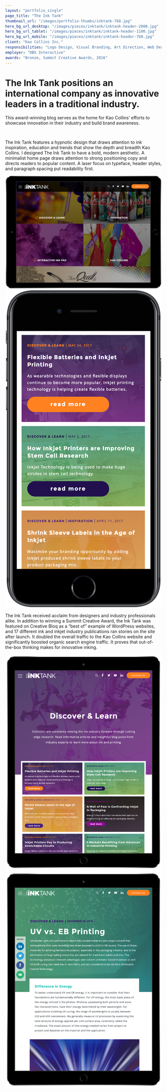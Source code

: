 ```yaml
---
layout: "portfolio_single"
page_title: "The Ink Tank"
thumbnail_url: "/images/portfolio-thumbs/inktank-768.jpg"
hero_bg_url_desktop: "/images/pieces/inktank/inktank-header-2000.jpg"
hero_bg_url_tablet: "/images/pieces/inktank/inktank-header-1100.jpg"
hero_bg_url_mobile: "/images/pieces/inktank/inktank-header-768.jpg"
client: "Kao Collins Inc."
responsibilities: "Logo Design, Visual Branding, Art Direction, Web Design, Style Tiles, Wireframes, Mockups"
employer: "DBS Interactive"
awards: "Bronze, Summit Creative Awards, 2016"
---
```


# The Ink Tank positions an international company as innovative leaders in a traditional industry.

This award-winning blog serves as the home for Kao Collins’ efforts to showcase innovation in their industry and build brand awareness.

<div class="single-image">
  <img src="/images/pieces/inktank/inktank-laptop-1100.png" srcset="/images/pieces/inktank/inktank-laptop-768.png, /images/pieces/inktank/inktank-laptop-1100.png 769w, /images/pieces/inktank/inktank-laptop-1100.png 1101w" alt="">
</div>

The Ink Tank features a hypnotic design that draws attention to ink inspiration, education and trends that show the depth and breadth Kao Collins. I designed The Ink Tank to have a bold, modern aesthetic. A minimalist home page draws attention to strong positioning copy and directs readers to popular content. A laser focus on typeface, header styles, and paragraph spacing put readability first.

<div class="dual-4-5-image">
  <img src="/images/pieces/inktank/inktank-ipad-1-1100.png" alt="">
  <img src="/images/pieces/inktank/inktank-mobile-768.png" alt="">
</div>

The Ink Tank received acclaim from designers and industry professionals alike. In addition to winning a Summit Creative Award, the Ink Tank was featured on Creative Bloq as a “best of” example of WordPress websites, and 17 different ink and inkjet industry publications ran stories on the site after launch. It doubled the overall traffic to the Kao Collins website and significantly boosted organic search engine traffic. It proves that out-of-the-box thinking makes for innovative inking.

<div class="dual-image">
  <img src="/images/pieces/inktank/inktank-ipad-2-1100.png" alt="">
  <img src="/images/pieces/inktank/inktank-ipad-3-1100.png" alt="">
</div>
